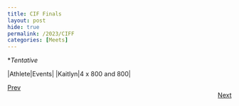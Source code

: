 ```yaml
---
title: CIF Finals
layout: post
hide: true
permalink: /2023/CIFF
categories: [Meets]
---
```


**Tentative*

|Athlete|Events|
|Kaitlyn|4 x 800 and 800|

<div style="text-align: left"> <a href="{{site.baseurl}}/2023/CIFP">Prev</a></div> 
<div style="text-align: right"> <a href="{{site.baseurl}}/2023/CIFS">Next</a></div>